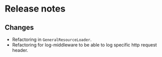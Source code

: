 # Release notes

## Changes

- Refactoring in `GeneralResourceLoader`.
- Refactoring for log-middleware to be able to log specific http request header.
